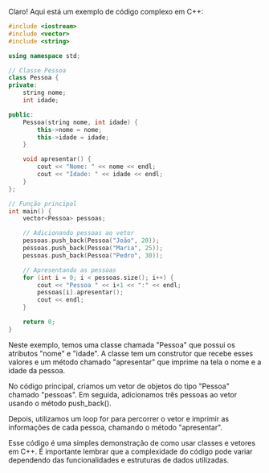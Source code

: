 Claro! Aqui está um exemplo de código complexo em C++:

```cpp
#include <iostream>
#include <vector>
#include <string>

using namespace std;

// Classe Pessoa
class Pessoa {
private:
    string nome;
    int idade;

public:
    Pessoa(string nome, int idade) {
        this->nome = nome;
        this->idade = idade;
    }

    void apresentar() {
        cout << "Nome: " << nome << endl;
        cout << "Idade: " << idade << endl;
    }
};

// Função principal
int main() {
    vector<Pessoa> pessoas;

    // Adicionando pessoas ao vetor
    pessoas.push_back(Pessoa("João", 20));
    pessoas.push_back(Pessoa("Maria", 25));
    pessoas.push_back(Pessoa("Pedro", 30));

    // Apresentando as pessoas
    for (int i = 0; i < pessoas.size(); i++) {
        cout << "Pessoa " << i+1 << ":" << endl;
        pessoas[i].apresentar();
        cout << endl;
    }

    return 0;
}
```

Neste exemplo, temos uma classe chamada "Pessoa" que possui os atributos "nome" e "idade". A classe tem um construtor que recebe esses valores e um método chamado "apresentar" que imprime na tela o nome e a idade da pessoa.

No código principal, criamos um vetor de objetos do tipo "Pessoa" chamado "pessoas". Em seguida, adicionamos três pessoas ao vetor usando o método push_back(). 

Depois, utilizamos um loop for para percorrer o vetor e imprimir as informações de cada pessoa, chamando o método "apresentar".

Esse código é uma simples demonstração de como usar classes e vetores em C++. É importante lembrar que a complexidade do código pode variar dependendo das funcionalidades e estruturas de dados utilizadas.